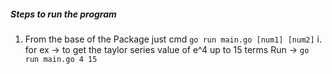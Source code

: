 ##### Steps to run the program ######

1. From the base of the Package just cmd `go run main.go [num1] [num2]`
    i. for ex -> to get the taylor series value of e^4 up to 15 terms 
            Run -> `go run main.go 4 15`
